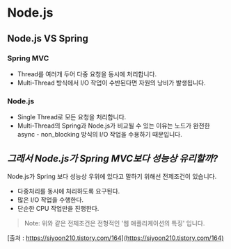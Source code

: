 # Node.js

## Node.js VS Spring

### Spring MVC

- Thread를 여러개 두어 다중 요청을 동시에 처리합니다.
- Multi-Thread 방식에서 I/O 작업이 수반된다면 자원의 낭비가 발생됩니다.

### Node.js

- Single Thread로 모든 요청을 처리합니다.
- Multi-Thread의 Spring과 Node.js가 비교될 수 있는 이유는 노드가 완전한 async - non_blocking 방식의 I/O 작업을 수용하기 때문입니다.

## ***그래서 Node.js가 Spring MVC보다 성능상 유리할까?***

Node.js가 Spring 보다 성능상 우위에 있다고 말하기 위해선 전제조건이 있습니다.

- 다중처리를 동시에 처리하도록 요구된다.
- 많은 I/O 작업을 수행한다.
- 단순한 CPU 작업만을 진행한다.

> Note: 위와 같은 전제조건은 전형적인 '웹 애플리케이션의 특징' 입니다.

[출처 : https://siyoon210.tistory.com/164](https://siyoon210.tistory.com/164)